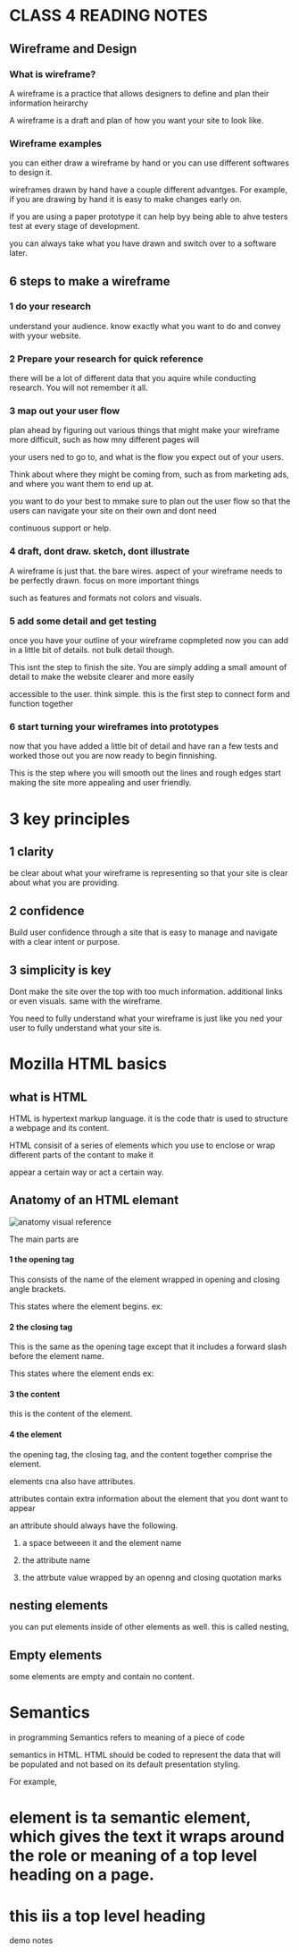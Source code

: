 # CLASS 4 READING NOTES

## Wireframe and Design

### What is wireframe?

A wireframe is a practice that allows designers to define and plan their information heirarchy

A wireframe is a draft and plan of how you want your site to look like.

### Wireframe examples

you can either draw a wireframe by hand or you can use different softwares to design it.

wireframes drawn by hand have a couple different advantges. For example, if you are drawing by hand it is easy to make changes early on.

if you are using a paper prototype it can help byy being able to ahve testers test at every stage of development.

you can always take what you have drawn and switch over to a software later.

## 6 steps to make a wireframe

### 1 do your research

understand your audience. know exactly what you want to do and convey with yyour website.

### 2 Prepare your research for quick reference

there will be a lot of different data that you aquire while conducting research. You will not remember it all.

### 3 map out your user flow

plan ahead by figuring out various things that might make your wireframe more difficult, such as how mny different pages will

your users ned to go to, and what is the flow you expect out of your users.

Think about where they might be coming from, such as from marketing ads, and where you want them to end up at.

you want to do your best to mmake sure to plan out the user flow so that the users can navigate your site on their own and dont need

continuous support or help.

### 4 draft, dont draw. sketch, dont illustrate

A wireframe is just that. the bare wires. aspect of your wireframe needs to be perfectly drawn. focus on more important things

such as features and formats not colors and visuals.

### 5 add some detail and get testing

once you have your outline of your wireframe copmpleted now you can add in a little bit of details. not bulk detail though.

This isnt the step to finish the site. You are simply adding a small amount of detail to make the website clearer and more easily

accessible to the user. think simple. this is the first step to connect form and function together

### 6 start turning your wireframes into prototypes

now that you have added a little bit of detail and have ran a few tests and worked those out you are now ready to begin finnishing.

This is the step where you will smooth out the lines and rough edges start making the site more appealing and user friendly.

# 3 key principles

## 1 clarity

be clear about what your wireframe is representing so that your site is clear about what you are providing.

## 2 confidence

Build user confidence through a site that is easy to manage and navigate with a clear intent or purpose.

## 3 simplicity is key

Dont make the site over the top with too much information. additional links or even visuals. same with the wireframe.

You need to fully understand what your wireframe is just like you ned your user to fully understand what your site is.

# Mozilla HTML basics

## what is HTML

HTML is hypertext markup language. it is the code thatr is used to structure a webpage and its content.

HTML consisit of a series of elements which you use to enclose or wrap different parts of the contant to make it

appear a certain way or act a certain way.

## Anatomy of an HTML elemant

![anatomy visual reference](https://developer.mozilla.org/en-US/docs/Learn/Getting_started_with_the_web/HTML_basics/grumpy-cat-small.png)

The main parts are

#### 1 the opening tag

This consists of the name of the element wrapped in opening and closing angle brackets.

This states where the element begins. ex:<p>

#### 2 the closing tag

This is the same as the opening tage except that it includes a forward slash before the element name.

This states where the element ends ex:</p>

#### 3 the content

this is the content of the element.

#### 4 the element

the opening tag, the closing tag, and the content together comprise the element.

elements cna also have attributes.

attributes contain extra information about the element that you dont want to appear

an attribute should always have the following.

1. a space betweeen it and the element name

2. the attribute name

3. the attrbute value wrapped by an openng and closing quotation marks

## nesting elements

you can put elements inside of other elements as well. this is called nesting,

## Empty elements

some elements are empty and contain no content.

# Semantics

in programming Semantics refers to meaning of a piece of code

semantics in HTML. HTML should be coded to represent the data that will be populated and not based on its default presentation styling.

For example, <h1> element is ta semantic element, which gives the text it wraps around the role or meaning of a top level heading on a page.

<h1> this iis a top level heading</h1>
demo notes

<!-- drawing -->
<!-- <nav>
controls navigation
</nav>
<ul></ul> = unordered list
<li><a></a></li> anchor tag
href="link goes here" = hypertext reference
organizing contants
<section></section>
<section></section>
<imgsrc="path to file"
<p>text goes here</p>
<main></main>
<header></header>
<footer></footer>   -->
